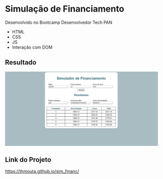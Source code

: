 # Simulação de Financiamento

Desenvolvido no Bootcamp Desenvolvedor Tech PAN 

- HTML
- CSS
- JS 
- Interação com DOM

## Resultado

<img src="https://github.com/thmouta/sim_financ/blob/main/simulador.png"> 

## Link do Projeto

https://thmouta.github.io/sim_financ/
